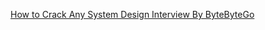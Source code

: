 [How to Crack Any System Design Interview By ByteByteGo](https://www.youtube.com/watch?v=o-k7h2G3Gco)